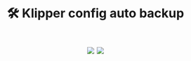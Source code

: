 <p align="center"> <h1 align="center">🛠️ Klipper config auto backup<h1> <p align="center"> <a><img 
  src="https://img.shields.io/github/last-commit/mathiaszmrga/klipper_backup_git"></a> <a><img 
  src="https://img.shields.io/github/commit-activity/w/mathiaszmrga/klipper_backup_git"></a>
</p>
